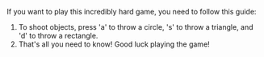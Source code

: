 If you want to play this incredibly hard game, you need to follow this guide:
1. To shoot objects, press 'a' to throw a circle, 's' to throw a triangle, and 'd' to throw a rectangle.
2. That's all you need to know! Good luck playing the game!
